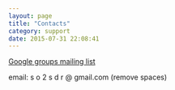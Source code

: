 ```yaml
---
layout: page
title: "Contacts"
category: support
date: 2015-07-31 22:08:41
---
```


[Google groups mailing list](http://groups.google.com/group/so2sdr)

email: s o 2 s d r @ gmail.com (remove spaces)

